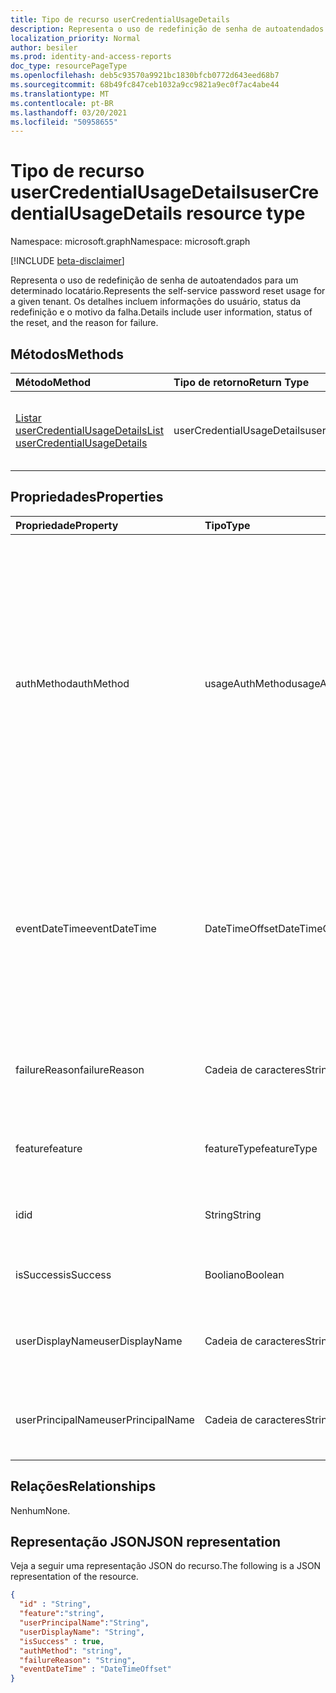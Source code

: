 ```yaml
---
title: Tipo de recurso userCredentialUsageDetails
description: Representa o uso de redefinição de senha de autoatendados para um determinado locatário.
localization_priority: Normal
author: besiler
ms.prod: identity-and-access-reports
doc_type: resourcePageType
ms.openlocfilehash: deb5c93570a9921bc1830bfcb0772d643eed68b7
ms.sourcegitcommit: 68b49fc847ceb1032a9cc9821a9ec0f7ac4abe44
ms.translationtype: MT
ms.contentlocale: pt-BR
ms.lasthandoff: 03/20/2021
ms.locfileid: "50958655"
---
```

# <a name="usercredentialusagedetails-resource-type"></a><span data-ttu-id="bb300-103">Tipo de recurso userCredentialUsageDetails</span><span class="sxs-lookup"><span data-stu-id="bb300-103">userCredentialUsageDetails resource type</span></span>

<span data-ttu-id="bb300-104">Namespace: microsoft.graph</span><span class="sxs-lookup"><span data-stu-id="bb300-104">Namespace: microsoft.graph</span></span>

[!INCLUDE [beta-disclaimer](../../includes/beta-disclaimer.md)]

<span data-ttu-id="bb300-105">Representa o uso de redefinição de senha de autoatendados para um determinado locatário.</span><span class="sxs-lookup"><span data-stu-id="bb300-105">Represents the self-service password reset usage for a given tenant.</span></span> <span data-ttu-id="bb300-106">Os detalhes incluem informações do usuário, status da redefinição e o motivo da falha.</span><span class="sxs-lookup"><span data-stu-id="bb300-106">Details include user information, status of the reset, and the reason for failure.</span></span>

## <a name="methods"></a><span data-ttu-id="bb300-107">Métodos</span><span class="sxs-lookup"><span data-stu-id="bb300-107">Methods</span></span>

| <span data-ttu-id="bb300-108">Método</span><span class="sxs-lookup"><span data-stu-id="bb300-108">Method</span></span>       | <span data-ttu-id="bb300-109">Tipo de retorno</span><span class="sxs-lookup"><span data-stu-id="bb300-109">Return Type</span></span> | <span data-ttu-id="bb300-110">Descrição</span><span class="sxs-lookup"><span data-stu-id="bb300-110">Description</span></span> |
|:-------------|:------------|:------------|
| [<span data-ttu-id="bb300-111">Listar userCredentialUsageDetails</span><span class="sxs-lookup"><span data-stu-id="bb300-111">List userCredentialUsageDetails</span></span>](../api/reportroot-list-usercredentialusagedetails.md) | <span data-ttu-id="bb300-112">userCredentialUsageDetails</span><span class="sxs-lookup"><span data-stu-id="bb300-112">userCredentialUsageDetails</span></span> | <span data-ttu-id="bb300-113">Ler propriedades e relações de um objeto userCredentialUsageDetails.</span><span class="sxs-lookup"><span data-stu-id="bb300-113">Read properties and relationships of a userCredentialUsageDetails object.</span></span> |

## <a name="properties"></a><span data-ttu-id="bb300-114">Propriedades</span><span class="sxs-lookup"><span data-stu-id="bb300-114">Properties</span></span>

| <span data-ttu-id="bb300-115">Propriedade</span><span class="sxs-lookup"><span data-stu-id="bb300-115">Property</span></span>     | <span data-ttu-id="bb300-116">Tipo</span><span class="sxs-lookup"><span data-stu-id="bb300-116">Type</span></span>        | <span data-ttu-id="bb300-117">Descrição</span><span class="sxs-lookup"><span data-stu-id="bb300-117">Description</span></span> |
|:-------------|:------------|:------------|
| <span data-ttu-id="bb300-118">authMethod</span><span class="sxs-lookup"><span data-stu-id="bb300-118">authMethod</span></span> | <span data-ttu-id="bb300-119">usageAuthMethod</span><span class="sxs-lookup"><span data-stu-id="bb300-119">usageAuthMethod</span></span> | <span data-ttu-id="bb300-120">Representa o método de autenticação que o usuário usou.</span><span class="sxs-lookup"><span data-stu-id="bb300-120">Represents the authentication method that the user used.</span></span> <span data-ttu-id="bb300-121">Os valores possíveis são: , , , , , (usado apenas para redefinição de senha de `email` `mobileSMS` `mobileCall` `officePhone` `securityQuestion` autoatendido), `appNotification` , , , `appCode` `alternateMobileCall` (suportado somente no registro), `fido` , , `appPassword` ,`unknownFutureValue`</span><span class="sxs-lookup"><span data-stu-id="bb300-121">Possible values are:`email`, `mobileSMS`, `mobileCall`, `officePhone`, `securityQuestion` (only used for self-service password reset), `appNotification`, `appCode`, `alternateMobileCall` (supported only in registration), `fido`, `appPassword`,`unknownFutureValue`</span></span> |
| <span data-ttu-id="bb300-122">eventDateTime</span><span class="sxs-lookup"><span data-stu-id="bb300-122">eventDateTime</span></span> | <span data-ttu-id="bb300-123">DateTimeOffset</span><span class="sxs-lookup"><span data-stu-id="bb300-123">DateTimeOffset</span></span> | <span data-ttu-id="bb300-124">O tipo Timestamp representa informações de data e hora usando o formato ISO 8601 e está sempre no horário UTC.</span><span class="sxs-lookup"><span data-stu-id="bb300-124">The Timestamp type represents date and time information using ISO 8601 format and is always in UTC time.</span></span> <span data-ttu-id="bb300-125">Por exemplo, meia-noite em UTC no dia 1º de janeiro de 2014 teria esta aparência: `2014-01-01T00:00:00Z`.</span><span class="sxs-lookup"><span data-stu-id="bb300-125">For example, midnight UTC on Jan 1, 2014 would look like this: `2014-01-01T00:00:00Z`.</span></span> |
| <span data-ttu-id="bb300-126">failureReason</span><span class="sxs-lookup"><span data-stu-id="bb300-126">failureReason</span></span> | <span data-ttu-id="bb300-127">Cadeia de caracteres</span><span class="sxs-lookup"><span data-stu-id="bb300-127">String</span></span> | <span data-ttu-id="bb300-128">Fornece o motivo da falha para o fluxo de trabalho de redefinição ou registro correspondente.</span><span class="sxs-lookup"><span data-stu-id="bb300-128">Provides the failure reason for the corresponding reset or registration workflow.</span></span> |
| <span data-ttu-id="bb300-129">feature</span><span class="sxs-lookup"><span data-stu-id="bb300-129">feature</span></span> | <span data-ttu-id="bb300-130">featureType</span><span class="sxs-lookup"><span data-stu-id="bb300-130">featureType</span></span> | <span data-ttu-id="bb300-131">Os valores possíveis são: `registration`, `reset`, `unknownFutureValue`.</span><span class="sxs-lookup"><span data-stu-id="bb300-131">Possible values are: `registration`, `reset`, `unknownFutureValue`.</span></span> |
| <span data-ttu-id="bb300-132">id</span><span class="sxs-lookup"><span data-stu-id="bb300-132">id</span></span> | <span data-ttu-id="bb300-133">String</span><span class="sxs-lookup"><span data-stu-id="bb300-133">String</span></span> | <span data-ttu-id="bb300-134">Somente leitura.</span><span class="sxs-lookup"><span data-stu-id="bb300-134">Read-only.</span></span> <span data-ttu-id="bb300-135">O identificador exclusivo da atividade.</span><span class="sxs-lookup"><span data-stu-id="bb300-135">The unique identifier for the activity.</span></span> <span data-ttu-id="bb300-136">Somente leitura.</span><span class="sxs-lookup"><span data-stu-id="bb300-136">Read-only.</span></span>|
| <span data-ttu-id="bb300-137">isSuccess</span><span class="sxs-lookup"><span data-stu-id="bb300-137">isSuccess</span></span> | <span data-ttu-id="bb300-138">Booliano</span><span class="sxs-lookup"><span data-stu-id="bb300-138">Boolean</span></span> | <span data-ttu-id="bb300-139">Indica sucesso ou falha do fluxo de trabalho.</span><span class="sxs-lookup"><span data-stu-id="bb300-139">Indicates success or failure of the workflow.</span></span> |
| <span data-ttu-id="bb300-140">userDisplayName</span><span class="sxs-lookup"><span data-stu-id="bb300-140">userDisplayName</span></span> | <span data-ttu-id="bb300-141">Cadeia de caracteres</span><span class="sxs-lookup"><span data-stu-id="bb300-141">String</span></span> | <span data-ttu-id="bb300-142">Nome de usuário do usuário que executa o fluxo de trabalho de redefinição ou registro.</span><span class="sxs-lookup"><span data-stu-id="bb300-142">User name of the user performing the reset or registration workflow.</span></span> |
| <span data-ttu-id="bb300-143">userPrincipalName</span><span class="sxs-lookup"><span data-stu-id="bb300-143">userPrincipalName</span></span> | <span data-ttu-id="bb300-144">Cadeia de caracteres</span><span class="sxs-lookup"><span data-stu-id="bb300-144">String</span></span> | <span data-ttu-id="bb300-145">Nome principal do usuário que executa o fluxo de trabalho de redefinição ou registro.</span><span class="sxs-lookup"><span data-stu-id="bb300-145">User principal name of the user performing the reset or registration workflow.</span></span> |

## <a name="relationships"></a><span data-ttu-id="bb300-146">Relações</span><span class="sxs-lookup"><span data-stu-id="bb300-146">Relationships</span></span>

<span data-ttu-id="bb300-147">Nenhum</span><span class="sxs-lookup"><span data-stu-id="bb300-147">None.</span></span>

## <a name="json-representation"></a><span data-ttu-id="bb300-148">Representação JSON</span><span class="sxs-lookup"><span data-stu-id="bb300-148">JSON representation</span></span>

<span data-ttu-id="bb300-149">Veja a seguir uma representação JSON do recurso.</span><span class="sxs-lookup"><span data-stu-id="bb300-149">The following is a JSON representation of the resource.</span></span>

<!-- {
  "blockType": "resource",
  "optionalProperties": [

  ],
  "@odata.type": "microsoft.graph.userCredentialUsageDetails",
  "keyProperty": "id"
}-->

```json
{
  "id" : "String",
  "feature":"string",
  "userPrincipalName":"String",
  "userDisplayName": "String",
  "isSuccess" : true,
  "authMethod": "string",
  "failureReason": "String",
  "eventDateTime" : "DateTimeOffset"
}
```

<!-- uuid: 16cd6b66-4b1a-43a1-adaf-3a886856ed98
2019-02-04 14:57:30 UTC -->
<!-- {
  "type": "#page.annotation",
  "description": "userCredentialUsageDetails resource",
  "keywords": "",
  "section": "documentation",
  "tocPath": ""
}-->


